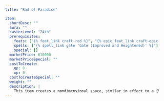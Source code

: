 ```yaml
---
title: "Rod of Paradise"

item:
  shortDesc: ""
  aura: ""
  casterLevel: "24th"
  prerequisites:
    feats: ["{% feat_link craft-rod %}", "{% epic_feat_link craft-epic-rod %}", "{% epic_feat_link improved-heighten-spell %}"]
    spells: ["{% spell_link gate 'Gate (Improved and Heightened)' %}"]
    special: []
  marketPrice: 610000
  marketPriceSpecial: ""
  costToCreate:
    gp: 0
    xp: 0
  costToCreateSpecial: ""
  weight: ""
  description: |
    This item creates a nondimensional space, similar in effect to a {% rod_link security %}. However, the rod's possessor and up to 999 other creatures can stay in complete safety for up to 1,000 days divided by the number of creatures affected. Natural healing takes place at five times the normal pace. The rod functions like its nonepic counterpart in all other ways.
---
```

